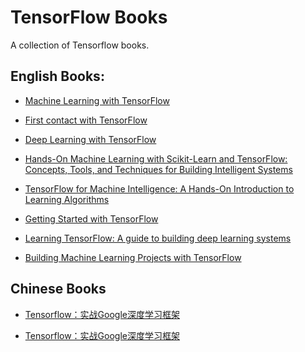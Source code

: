 # TensorFlow Books
A collection of Tensorflow books.

## English Books:

- [Machine Learning with TensorFlow](http://www.tensorflowbook.com)

- [First contact with TensorFlow]()

- [Deep Learning with TensorFlow]()

- [Hands-On Machine Learning with Scikit-Learn and TensorFlow: Concepts, Tools, and Techniques for Building Intelligent Systems]()

- [TensorFlow for Machine Intelligence: A Hands-On Introduction to Learning Algorithms]()

- [Getting Started with TensorFlow]()

- [Learning TensorFlow: A guide to building deep learning systems]()

- [Building Machine Learning Projects with TensorFlow]()

## Chinese Books

- [Tensorflow：实战Google深度学习框架](https://book.douban.com/subject/26974266/)

- [Tensorflow：实战Google深度学习框架](https://github.com/Bjoux2)

